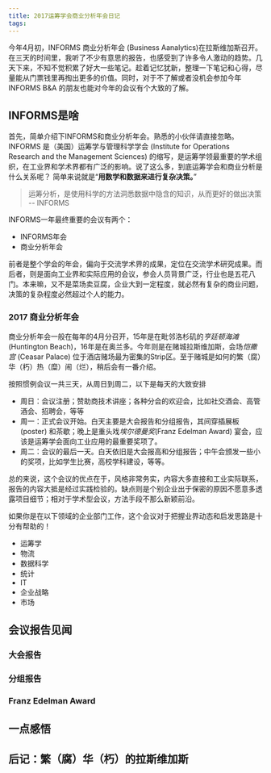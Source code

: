 ```yaml
---
title: 2017运筹学会商业分析年会日记
tags:
---
```

今年4月初，INFORMS 商业分析年会 (Business Aanalytics)在拉斯维加斯召开。在三天的时间里，我听了不少有意思的报告，也感受到了许多令人激动的趋势。几天下来，不知不觉积累了好大一些笔记。趁着记忆犹新，整理一下笔记和心得，尽量能从门票钱里再掏出更多的价值。同时，对于不了解或者没机会参加今年INFORMS B&A 的朋友也能对今年的会议有个大致的了解。

<!--more-->

## INFORMS是啥
首先，简单介绍下INFORMS和商业分析年会。熟悉的小伙伴请直接忽略。INFORMS 是（美国）运筹学与管理科学学会 (Institute for Operations Research and the Management Sciences) 的缩写，是运筹学领最重要的学术组织，在工业界和学术界都有广泛的影响。说了这么多，到底运筹学会和商业分析是什么关系呢？ 简单来说就是“**用数学和数据来进行复杂决策。**”

> 运筹分析，是使用科学的方法洞悉数据中隐含的知识，从而更好的做出决策 -- INFORMS

INFORMS一年最终重要的会议有两个：
- INFORMS年会
- 商业分析年会

前者是整个学会的年会，偏向于交流学术界的成果，定位在交流学术研究成果。而后者，则是面向工业界和实际应用的会议，参会人员背景广泛，行业也是五花八门。本来嘛，又不是菜场卖豆腐，企业大到一定程度，就必然有复杂的商业问题，决策的复杂程度必然超过个人的能力。
### 2017 商业分析年会
商业分析年会一般在每年的4月分召开，15年是在毗邻洛杉矶的*亨廷顿海滩* (Huntington Beach)，16年是在奥兰多。今年则是在赌城拉斯维加斯，会场*恺撒宫* (Ceasar Palace) 位于酒店赌场最为密集的Strip区。至于赌城是如何的繁（腐）华（朽）热（糜）闹（烂），稍后会有一番介绍。

按照惯例会议一共三天，从周日到周二，以下是每天的大致安排
- 周日：会议注册；赞助商技术讲座；各种分会的欢迎会，比如社交酒会、高管酒会、招聘会，等等
- 周一：正式会议开始。白天主要是大会报告和分组报告，其间穿插展板 (poster) 和茶歇；晚上是重头戏*埃尔德曼奖*(Franz Edelman Award) 宴会，应该是运筹学会面向工业应用的最重要奖项了。
- 周二：会议的最后一天。白天依旧是大会报高和分组报告；中午会颁发一些小的奖项，比如学生比赛，高校学科建设，等等。

总的来说，这个会议的优点在于，风格非常务实，内容大多直接和工业实际联系，报告的内容大抵是经过实践检验的。缺点则是个别企业出于保密的原因不愿意多透露项目细节；相对于学术型会议，方法手段不那么新颖前沿。

如果你是在以下领域的企业部门工作，这个会议对于把握业界动态和启发思路是十分有帮助的！
- 运筹学
- 物流
- 数据科学
- 统计
- IT
- 企业战略
- 市场


## 会议报告见闻

### 大会报告

### 分组报告

### Franz Edelman Award

## 一点感悟

## 后记：繁（腐）华（朽）的拉斯维加斯